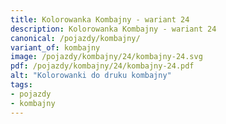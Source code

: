 ```yaml
---
title: Kolorowanka Kombajny - wariant 24
description: Kolorowanka Kombajny - wariant 24
canonical: /pojazdy/kombajny/
variant_of: kombajny
image: /pojazdy/kombajny/24/kombajny-24.svg
pdf: /pojazdy/kombajny/24/kombajny-24.pdf
alt: "Kolorowanki do druku kombajny"
tags:
- pojazdy
- kombajny
---
```


